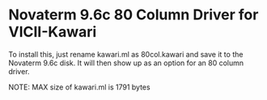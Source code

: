# Novaterm 9.6c 80 Column Driver for VICII-Kawari

To install this, just rename kawari.ml as 80col.kawari and save it to the Novaterm 9.6c disk.  It will then show up as an option for an 80 column driver.

NOTE: MAX size of kawari.ml is 1791 bytes
